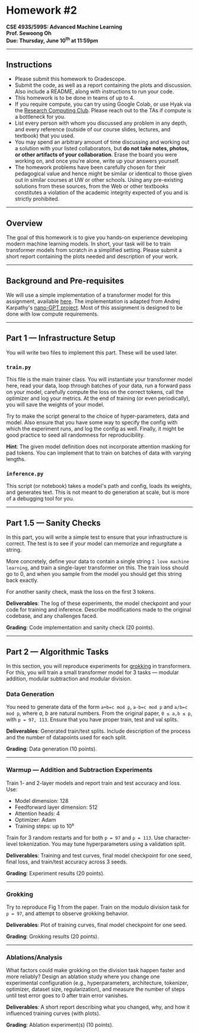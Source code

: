 # Homework #2

**CSE 493S/599S: Advanced Machine Learning**  
**Prof. Sewoong Oh**  
**Due: Thursday, June 10<sup>th</sup> at 11:59pm**

---

## Instructions

- Please submit this homework to Gradescope.
- Submit the code, as well as a report containing the plots and discussion. Also include a README, along with instructions to run your code.
- This homework is to be done in teams of up to 4.
- If you require compute, you can try using Google Colab, or use Hyak via the [Research Computing Club](https://depts.washington.edu/uwrcc/). Please reach out to the TAs if compute is a bottleneck for you.
- List every person with whom you discussed any problem in any depth, and every reference (outside of our course slides, lectures, and textbook) that you used.
- You may spend an arbitrary amount of time discussing and working out a solution with your listed collaborators, but **do not take notes, photos, or other artifacts of your collaboration**. Erase the board you were working on, and once you're alone, write up your answers yourself.
- The homework problems have been carefully chosen for their pedagogical value and hence might be similar or identical to those given out in similar courses at UW or other schools. Using any pre-existing solutions from these sources, from the Web or other textbooks constitutes a violation of the academic integrity expected of you and is strictly prohibited.

---

## Overview

The goal of this homework is to give you hands-on experience developing modern machine learning models. In short, your task will be to train transformer models from scratch in a simplified setting. Please submit a short report containing the plots needed and description of your work.

---

## Background and Pre-requisites

We will use a simple implementation of a transformer model for this assignment, available [here](https://github.com/SewoongLab/cs-493s-hw2/blob/main/model.py). The implementation is adapted from Andrej Karpathy's [nano-GPT project](https://github.com/karpathy/nanoGPT/blob/master/model.py). Most of this assignment is designed to be done with low compute requirements.

---

## Part 1 — Infrastructure Setup

You will write two files to implement this part. These will be used later.

### `train.py`

This file is the main trainer class. You will instantiate your transformer model here, read your data, loop through batches of your data, run a forward pass on your model, carefully compute the loss on the correct tokens, call the optimizer and log your metrics. At the end of training (or even periodically), you will save the weights of your model.

Try to make the script general to the choice of hyper-parameters, data and model. Also ensure that you have some way to specify the config with which the experiment runs, and log the config as well. Finally, it might be good practice to seed all randomness for reproducibility.

**Hint**: The given model definition does not incorporate attention masking for pad tokens. You can implement that to train on batches of data with varying lengths.

### `inference.py`

This script (or notebook) takes a model's path and config, loads its weights, and generates text. This is not meant to do generation at scale, but is more of a debugging tool for you.

---

## Part 1.5 — Sanity Checks

In this part, you will write a simple test to ensure that your infrastructure is correct. The test is to see if your model can memorize and regurgitate a string.

More concretely, define your data to contain a single string `I love machine learning`, and train a single-layer transformer on this. The train loss should go to 0, and when you sample from the model you should get this string back exactly.

For another sanity check, mask the loss on the first 3 tokens.

**Deliverables**: The log of these experiments, the model checkpoint and your code for training and inference. Describe modifications made to the original codebase, and any challenges faced.

**Grading**: Code implementation and sanity check (20 points).

---

## Part 2 — Algorithmic Tasks

In this section, you will reproduce experiments for [grokking](https://arxiv.org/abs/2201.02177) in transformers. For this, you will train a small transformer model for 3 tasks — modular addition, modular subtraction and modular division.

### Data Generation

You need to generate data of the form `a+b=c mod p`, `a-b=c mod p` and `a/b=c mod p`, where _a, b_ are natural numbers. From the original paper, `0 ≤ a,b ≤ p`, with `p = 97, 113`. Ensure that you have proper train, test and val splits.

**Deliverables**: Generated train/test splits. Include description of the process and the number of datapoints used for each split.

**Grading**: Data generation (10 points).

---

### Warmup — Addition and Subtraction Experiments

Train 1- and 2-layer models and report train and test accuracy and loss. Use:

- Model dimension: 128
- Feedforward layer dimension: 512
- Attention heads: 4
- Optimizer: Adam
- Training steps: up to 10⁵

Train for 3 random restarts and for both `p = 97` and `p = 113`. Use character-level tokenization. You may tune hyperparameters using a validation split.

**Deliverables**: Training and test curves, final model checkpoint for one seed, final loss, and train/test accuracy across 3 seeds.

**Grading**: Experiment results (20 points).

---

### Grokking

Try to reproduce Fig 1 from the paper. Train on the modulo division task for `p = 97`, and attempt to observe grokking behavior.

**Deliverables**: Plot of training curves, final model checkpoint for one seed.

**Grading**: Grokking results (20 points).

---

### Ablations/Analysis

What factors could make grokking on the division task happen faster and more reliably? Design an ablation study where you change one experimental configuration (e.g., hyperparameters, architecture, tokenizer, optimizer, dataset size, regularization), and measure the number of steps until test error goes to 0 after train error vanishes.

**Deliverables**: A short report describing what you changed, why, and how it influenced training curves (with plots).

**Grading**: Ablation experiment(s) (10 points).
